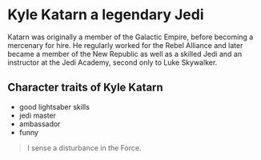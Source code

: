 # Kyle Katarn a legendary Jedi

Katarn was originally a member of the Galactic Empire, before becoming a mercenary for hire. He regularly worked for the Rebel Alliance and later became a member of the New Republic as well as a skilled Jedi and an instructor at the Jedi Academy, second only to Luke Skywalker. 

## Character traits of Kyle Katarn

* good lightsaber skills
* jedi master
* ambassador
* funny

> I sense a disturbance in the Force.